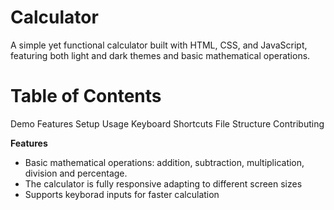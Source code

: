 # Calculator
A simple yet functional calculator built with HTML, CSS, and JavaScript, featuring both light and dark themes and basic mathematical operations.

# Table of Contents
Demo
Features
Setup
Usage
Keyboard Shortcuts
File Structure
Contributing

**Features**
- Basic mathematical operations: addition, subtraction, multiplication, division and percentage.
- The calculator is fully responsive adapting to different screen sizes
- Supports keyborad inputs for faster calculation

